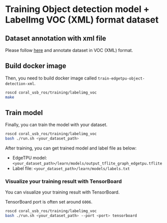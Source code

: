 # Training Object detection model + LabelImg VOC (XML) format dataset

## Dataset annotation with xml file

Please follow [here](https://tensorflow-object-detection-api-tutorial.readthedocs.io/en/tensorflow-1.14/training.html) and annotate dataset in VOC (XML) format.

## Build docker image

Then, you need to build docker image called `train-edgetpu-object-detection-xml`.

```bash
roscd coral_usb_ros/training/labelimg_voc
make
```

## Train model

Finally, you can train the model with your dataset.

```bash
roscd coral_usb_ros/training/labelimg_voc
bash ./run.sh <your_dataset_path>
```

After training, you can get trained model and label file as below:

- EdgeTPU model: `<your_dataset_path>/learn/models/output_tflite_graph_edgetpu.tflite`
- Label file: `<your_dataset_path>/learn/models/labels.txt`

### Visualize your training result with TensorBoard

You can visualize your training result with TensorBoard.

TensorBoard port is often set around `6006`.

```bash
roscd coral_usb_ros/training/labelimg_voc
bash ./run.sh <your_dataset_path> --port <port> tensorboard
```
